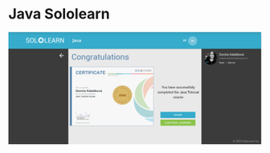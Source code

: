 # Java Sololearn


![](https://github.com/MelliPelli/Homework/blob/master/JavaSololearn/img/sololearn.png)
